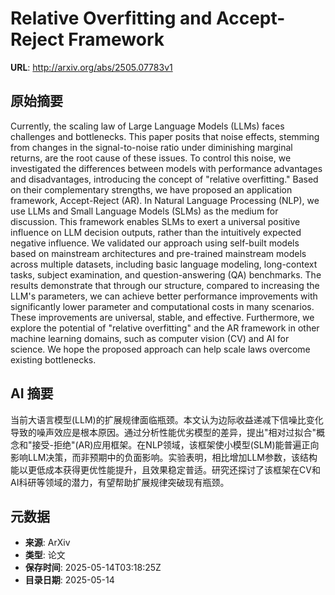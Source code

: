 # Relative Overfitting and Accept-Reject Framework

**URL**: http://arxiv.org/abs/2505.07783v1

## 原始摘要

Currently, the scaling law of Large Language Models (LLMs) faces challenges
and bottlenecks. This paper posits that noise effects, stemming from changes in
the signal-to-noise ratio under diminishing marginal returns, are the root
cause of these issues. To control this noise, we investigated the differences
between models with performance advantages and disadvantages, introducing the
concept of "relative overfitting." Based on their complementary strengths, we
have proposed an application framework, Accept-Reject (AR). In Natural Language
Processing (NLP), we use LLMs and Small Language Models (SLMs) as the medium
for discussion. This framework enables SLMs to exert a universal positive
influence on LLM decision outputs, rather than the intuitively expected
negative influence. We validated our approach using self-built models based on
mainstream architectures and pre-trained mainstream models across multiple
datasets, including basic language modeling, long-context tasks, subject
examination, and question-answering (QA) benchmarks. The results demonstrate
that through our structure, compared to increasing the LLM's parameters, we can
achieve better performance improvements with significantly lower parameter and
computational costs in many scenarios. These improvements are universal,
stable, and effective. Furthermore, we explore the potential of "relative
overfitting" and the AR framework in other machine learning domains, such as
computer vision (CV) and AI for science. We hope the proposed approach can help
scale laws overcome existing bottlenecks.


## AI 摘要

当前大语言模型(LLM)的扩展规律面临瓶颈。本文认为边际收益递减下信噪比变化导致的噪声效应是根本原因。通过分析性能优劣模型的差异，提出"相对过拟合"概念和"接受-拒绝"(AR)应用框架。在NLP领域，该框架使小模型(SLM)能普遍正向影响LLM决策，而非预期中的负面影响。实验表明，相比增加LLM参数，该结构能以更低成本获得更优性能提升，且效果稳定普适。研究还探讨了该框架在CV和AI科研等领域的潜力，有望帮助扩展规律突破现有瓶颈。

## 元数据

- **来源**: ArXiv
- **类型**: 论文
- **保存时间**: 2025-05-14T03:18:25Z
- **目录日期**: 2025-05-14
